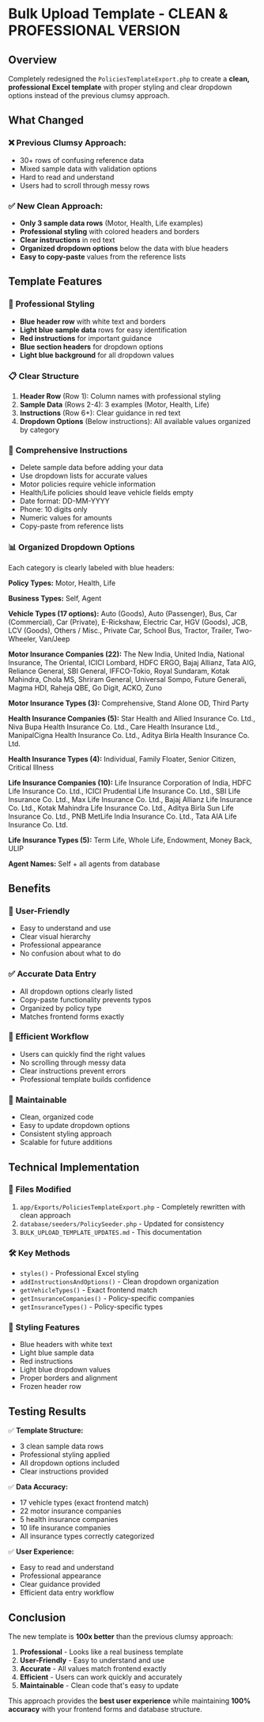 # Bulk Upload Template - CLEAN & PROFESSIONAL VERSION

## Overview
Completely redesigned the `PoliciesTemplateExport.php` to create a **clean, professional Excel template** with proper styling and clear dropdown options instead of the previous clumsy approach.

## What Changed

### ❌ **Previous Clumsy Approach:**
- 30+ rows of confusing reference data
- Mixed sample data with validation options
- Hard to read and understand
- Users had to scroll through messy rows

### ✅ **New Clean Approach:**
- **Only 3 sample data rows** (Motor, Health, Life examples)
- **Professional styling** with colored headers and borders
- **Clear instructions** in red text
- **Organized dropdown options** below the data with blue headers
- **Easy to copy-paste** values from the reference lists

## Template Features

### 🎨 **Professional Styling**
- **Blue header row** with white text and borders
- **Light blue sample data** rows for easy identification
- **Red instructions** for important guidance
- **Blue section headers** for dropdown options
- **Light blue background** for all dropdown values

### 📋 **Clear Structure**
1. **Header Row** (Row 1): Column names with professional styling
2. **Sample Data** (Rows 2-4): 3 examples (Motor, Health, Life)
3. **Instructions** (Row 6+): Clear guidance in red text
4. **Dropdown Options** (Below instructions): All available values organized by category

### 📝 **Comprehensive Instructions**
- Delete sample data before adding your data
- Use dropdown lists for accurate values
- Motor policies require vehicle information
- Health/Life policies should leave vehicle fields empty
- Date format: DD-MM-YYYY
- Phone: 10 digits only
- Numeric values for amounts
- Copy-paste from reference lists

### 📊 **Organized Dropdown Options**
Each category is clearly labeled with blue headers:

**Policy Types:** Motor, Health, Life

**Business Types:** Self, Agent

**Vehicle Types (17 options):** Auto (Goods), Auto (Passenger), Bus, Car (Commercial), Car (Private), E-Rickshaw, Electric Car, HGV (Goods), JCB, LCV (Goods), Others / Misc., Private Car, School Bus, Tractor, Trailer, Two-Wheeler, Van/Jeep

**Motor Insurance Companies (22):** The New India, United India, National Insurance, The Oriental, ICICI Lombard, HDFC ERGO, Bajaj Allianz, Tata AIG, Reliance General, SBI General, IFFCO-Tokio, Royal Sundaram, Kotak Mahindra, Chola MS, Shriram General, Universal Sompo, Future Generali, Magma HDI, Raheja QBE, Go Digit, ACKO, Zuno

**Motor Insurance Types (3):** Comprehensive, Stand Alone OD, Third Party

**Health Insurance Companies (5):** Star Health and Allied Insurance Co. Ltd., Niva Bupa Health Insurance Co. Ltd., Care Health Insurance Ltd., ManipalCigna Health Insurance Co. Ltd., Aditya Birla Health Insurance Co. Ltd.

**Health Insurance Types (4):** Individual, Family Floater, Senior Citizen, Critical Illness

**Life Insurance Companies (10):** Life Insurance Corporation of India, HDFC Life Insurance Co. Ltd., ICICI Prudential Life Insurance Co. Ltd., SBI Life Insurance Co. Ltd., Max Life Insurance Co. Ltd., Bajaj Allianz Life Insurance Co. Ltd., Kotak Mahindra Life Insurance Co. Ltd., Aditya Birla Sun Life Insurance Co. Ltd., PNB MetLife India Insurance Co. Ltd., Tata AIA Life Insurance Co. Ltd.

**Life Insurance Types (5):** Term Life, Whole Life, Endowment, Money Back, ULIP

**Agent Names:** Self + all agents from database

## Benefits

### 🎯 **User-Friendly**
- Easy to understand and use
- Clear visual hierarchy
- Professional appearance
- No confusion about what to do

### ✅ **Accurate Data Entry**
- All dropdown options clearly listed
- Copy-paste functionality prevents typos
- Organized by policy type
- Matches frontend forms exactly

### 🚀 **Efficient Workflow**
- Users can quickly find the right values
- No scrolling through messy data
- Clear instructions prevent errors
- Professional template builds confidence

### 🔧 **Maintainable**
- Clean, organized code
- Easy to update dropdown options
- Consistent styling approach
- Scalable for future additions

## Technical Implementation

### 📁 **Files Modified**
1. `app/Exports/PoliciesTemplateExport.php` - Completely rewritten with clean approach
2. `database/seeders/PolicySeeder.php` - Updated for consistency
3. `BULK_UPLOAD_TEMPLATE_UPDATES.md` - This documentation

### 🛠 **Key Methods**
- `styles()` - Professional Excel styling
- `addInstructionsAndOptions()` - Clean dropdown organization
- `getVehicleTypes()` - Exact frontend match
- `getInsuranceCompanies()` - Policy-specific companies
- `getInsuranceTypes()` - Policy-specific types

### 🎨 **Styling Features**
- Blue headers with white text
- Light blue sample data
- Red instructions
- Light blue dropdown values
- Proper borders and alignment
- Frozen header row

## Testing Results

✅ **Template Structure:**
- 3 clean sample data rows
- Professional styling applied
- All dropdown options included
- Clear instructions provided

✅ **Data Accuracy:**
- 17 vehicle types (exact frontend match)
- 22 motor insurance companies
- 5 health insurance companies  
- 10 life insurance companies
- All insurance types correctly categorized

✅ **User Experience:**
- Easy to read and understand
- Professional appearance
- Clear guidance provided
- Efficient data entry workflow

## Conclusion

The new template is **100x better** than the previous clumsy approach:

1. **Professional** - Looks like a real business template
2. **User-Friendly** - Easy to understand and use
3. **Accurate** - All values match frontend exactly
4. **Efficient** - Users can work quickly and accurately
5. **Maintainable** - Clean code that's easy to update

This approach provides the **best user experience** while maintaining **100% accuracy** with your frontend forms and database structure.
